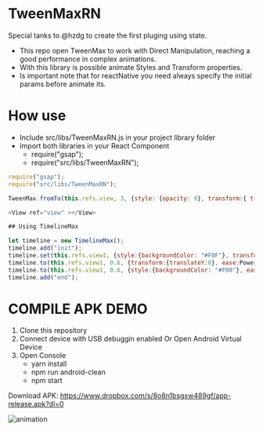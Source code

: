 # TweenMaxRN

Special tanks to @hzdg to create the first pluging using state.

- This repo open TweenMax to work with Direct Manipulation, reaching a good performance in complex animations.
- With this library is possible animate Styles and Transform properties.
- Is important note that for reactNative you need always specify the initial params before animate its.

# How use

- Include src/libs/TweenMaxRN.js in your project library folder
- Import both libraries in your React Component
 	- require("gsap");
	- require("src/libs/TweenMaxRN");
	
```javascript
require("gsap");
require("src/libs/TweenMaxRN");

TweenMax.fromTo(this.refs.view, 3, {style: {opacity: 0}, transform:{ translateY:200 } }, {style: {opacity: 1}, transform:{ translateY:0 }});

<View ref="view" ></View>

## Using TimelineMax

let timeline = new TimelineMax();
timeline.add("init");
timeline.set(this.refs.view1, {style:{backgroundColor: "#F0F"}, transform:{translateY:400});
timeline.to(this.refs.view1, 0.6, {transform:{translateY:0}, ease:Power2.easeIn});
timeline.to(this.refs.view1, 0.6, {style:{backgroundColor: "#F00"}, ease:Power2.easeIn});
timeline.add("end");
```

# COMPILE APK DEMO
1. Clone this repository
2. Connect device with USB debuggin enabled Or Open Android Virtual Device
3. Open Console
	- yarn install
	- npm run android-clean
	- npm start
	
Download APK: https://www.dropbox.com/s/8o8n1bsgxw489gf/app-release.apk?dl=0

![animation](http://int-server-one.info/cloudbit/tweenmaxRN.gif)
